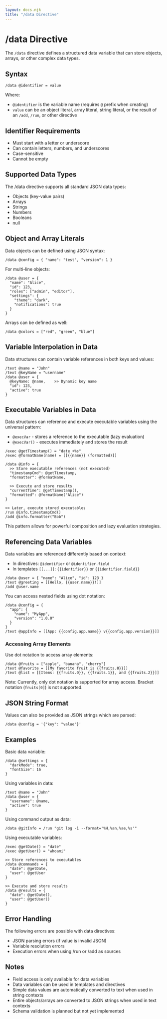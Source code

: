 ```yaml
---
layout: docs.njk
title: "/data Directive"
---
```


# /data Directive

The `/data` directive defines a structured data variable that can store objects, arrays, or other complex data types.

## Syntax

```mlld
/data @identifier = value
```

Where:
- `@identifier` is the variable name (requires `@` prefix when creating)
- `value` can be an object literal, array literal, string literal, or the result of an `/add`, `/run`, or other directive

## Identifier Requirements

- Must start with a letter or underscore
- Can contain letters, numbers, and underscores
- Case-sensitive
- Cannot be empty

## Supported Data Types

The /data directive supports all standard JSON data types:
- Objects (key-value pairs)
- Arrays
- Strings
- Numbers
- Booleans
- null

## Object and Array Literals

Data objects can be defined using JSON syntax:

```mlld
/data @config = { "name": "test", "version": 1 }
```

For multi-line objects:

```mlld
/data @user = {
  "name": "Alice",
  "id": 123,
  "roles": ["admin", "editor"],
  "settings": {
    "theme": "dark",
    "notifications": true
  }
}
```

Arrays can be defined as well:

```mlld
/data @colors = ["red", "green", "blue"]
```

## Variable Interpolation in Data

Data structures can contain variable references in both keys and values:

```mlld
/text @name = "John"
/text @keyName = "username"
/data @user = {
  @keyName: @name,    >> Dynamic key name
  "id": 123,
  "active": true
}
```

## Executable Variables in Data

Data structures can reference and execute executable variables using the universal pattern:
- `@execVar` - stores a reference to the executable (lazy evaluation)
- `@execVar()` - executes immediately and stores the result

```mlld
/exec @getTimestamp() = "date +%s"
/exec @formatName(name) = [[{{name}} (formatted)]]

/data @info = {
  >> Store executable references (not executed)
  "timestampCmd": @getTimestamp,
  "formatter": @formatName,
  
  >> Execute and store results
  "currentTime": @getTimestamp(),
  "formatted": @formatName("Alice")
}

>> Later, execute stored executables
/run @info.timestampCmd()
/add @info.formatter("Bob")
```

This pattern allows for powerful composition and lazy evaluation strategies.

## Referencing Data Variables

Data variables are referenced differently based on context:
- In directives: `@identifier` or `@identifier.field`
- In templates `[[...]]`: `{{identifier}}` or `{{identifier.field}}`

```mlld
/data @user = { "name": "Alice", "id": 123 }
/text @greeting = [[Hello, {{user.name}}!]]
/add @user.name
```

You can access nested fields using dot notation:

```mlld
/data @config = { 
  "app": { 
    "name": "MyApp",
    "version": "1.0.0"
  }
}
/text @appInfo = [[App: {{config.app.name}} v{{config.app.version}}]]
```

### Accessing Array Elements

Use dot notation to access array elements:

```mlld
/data @fruits = ["apple", "banana", "cherry"]
/text @favorite = [[My favorite fruit is {{fruits.0}}]]
/text @list = [[Items: {{fruits.0}}, {{fruits.1}}, and {{fruits.2}}]]
```

Note: Currently, only dot notation is supported for array access. Bracket notation (`fruits[0]`) is not supported.

## JSON String Format

Values can also be provided as JSON strings which are parsed:

```mlld
/data @config = '{"key": "value"}'
```

## Examples

Basic data variable:
```mlld
/data @settings = { 
  "darkMode": true,
  "fontSize": 16
}
```

Using variables in data:
```mlld
/text @name = "John"
/data @user = { 
  "username": @name,
  "active": true 
}
```

Using command output as data:
```mlld
/data @gitInfo = /run "git log -1 --format='%H,%an,%ae,%s'"
```

Using executable variables:
```mlld
/exec @getDate() = "date"
/exec @getUser() = "whoami"

>> Store references to executables
/data @commands = {
  "date": @getDate,
  "user": @getUser
}

>> Execute and store results
/data @results = {
  "date": @getDate(),
  "user": @getUser()
}
```

## Error Handling

The following errors are possible with data directives:
- JSON parsing errors (if value is invalid JSON)
- Variable resolution errors
- Execution errors when using /run or /add as sources

## Notes

- Field access is only available for data variables
- Data variables can be used in templates and directives
- Simple data values are automatically converted to text when used in string contexts
- Entire objects/arrays are converted to JSON strings when used in text contexts
- Schema validation is planned but not yet implemented